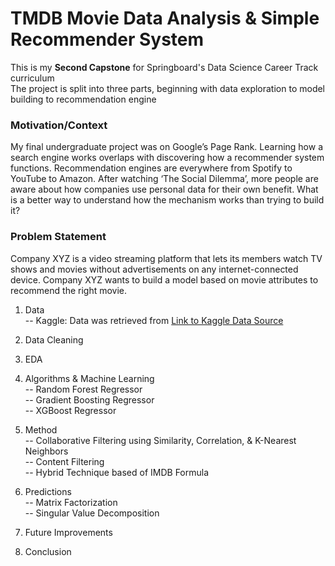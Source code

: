 # TMDB Movie Data Analysis & Simple Recommender System  
This is my **Second Capstone** for Springboard's Data Science Career Track curriculum  
The project is split into three parts, beginning with data exploration to model building to recommendation engine  
 
### Motivation/Context   
My final undergraduate project was on Google’s Page Rank. Learning how a search engine works overlaps with discovering how a recommender system functions. Recommendation engines are everywhere from Spotify to YouTube to Amazon. After watching ‘The Social Dilemma’, more people are aware about how companies use personal data for their own benefit. What is a better way to understand how the mechanism works than trying to build it?
  
### Problem Statement  
Company XYZ is a video streaming platform that lets its members watch TV shows and movies without advertisements on any internet-connected device. Company XYZ wants to build a model based on movie attributes to recommend the right movie.    

1. Data   
-- Kaggle: Data was retrieved from [Link to Kaggle Data Source](https://www.kaggle.com/rounakbanik/the-movies-dataset)     

2. Data Cleaning   

3. EDA  

4. Algorithms & Machine Learning  
-- Random Forest Regressor  
-- Gradient Boosting Regressor  
-- XGBoost Regressor  

5. Method  
-- Collaborative Filtering using Similarity, Correlation, & K-Nearest Neighbors    
-- Content Filtering   
-- Hybrid Technique based of IMDB Formula      

6. Predictions  
-- Matrix Factorization   
-- Singular Value Decomposition  

7. Future Improvements  

8. Conclusion    

